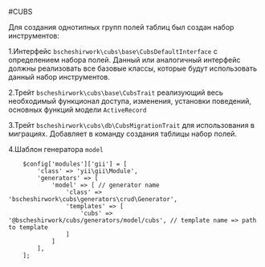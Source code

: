 #CUBS

Для создания однотипных групп полей таблиц был создан набор инструментов:

1.Интерфейс `bscheshirwork\cubs\base\CubsDefaultInterface` с определением набора полей. 
Данный или аналогичный интерфейс должны реализовать все базовые классы, которые будут использовать данный набор инструментов.

2.Трейт `bscheshirwork\cubs\base\CubsTrait` реализующий весь необходимый функционал доступа, изменения, установки поведений, 
основных функций модели `ActiveRecord`

3.Трейт `bscheshirwork\cubs\db\CubsMigrationTrait` для использования в миграциях. Добавляет в команду создания таблицы набор полей.

4.Шаблон генератора `model`
```
    $config['modules']['gii'] = [
        'class' => 'yii\gii\Module',
        'generators' => [
            'model' => [ // generator name
                'class' => 'bscheshirwork\cubs\generators\crud\Generator',
                'templates' => [
                    'cubs' => '@bscheshirwork/cubs/generators/model/cubs', // template name => path to template
                ]
            ]
        ],
    ];
```
